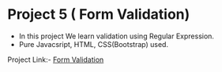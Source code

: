 # Project 5 ( Form Validation)

* In this project We learn validation using Regular Expression.
* Pure Javacsript, HTML, CSS(Bootstrap) used.

Project Link:- <a href="https://Form-Validation-using-Regular-Expression.deependra09.repl.co">Form Validation</a>
